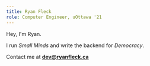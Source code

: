 ```yaml
---
title: Ryan Fleck
role: Computer Engineer, uOttawa '21
---
```


Hey, I'm Ryan.

I run _Small Minds_ and write the backend for _Democracy_.

Contact me at **dev@ryanfleck.ca**
